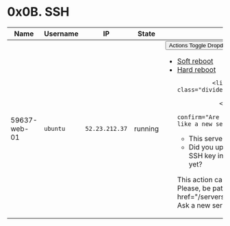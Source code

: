 # 0x0B. SSH

<table class="table table-striped">
  <thead>
    <tr>
      <th>Name</th>
      <th>Username</th>
      <th>IP</th>
      <th>State</th>
      <th></th>
    </tr>
  </thead>

  <tbody>
      <tr>
        <td>59637-web-01</td>
        <td><code>ubuntu</code></td>
        <td><code>52.23.212.37</code></td>
        <td>running</td>
        <td>
          <div class="btn-group">
            <button type="button" class="btn btn-sm btn-default dropdown-toggle" data-toggle="dropdown">
              Actions
              <span class="caret"></span>
              <span class="sr-only">Toggle Dropdown</span>
            </button>
            <ul class="dropdown-menu dropdown-menu-right">
                <li><a data-confirm="Are you sure to reboot 59637-web-01?" href="/servers/9390/soft_reboot">Soft reboot</a></li>
                  <li><a data-confirm="Are you sure to hard reboot 59637-web-01?" href="/servers/9390/hard_reboot">Hard reboot</a></li>

              <li role="separator" class="divider"></li>

                <li>
                  <a data-confirm="Are you sure you'd like a new server?
- This server will be destroyed
- Did you update your public SSH key in your user profile yet?

This action can take time...
Please, be patient..." href="/servers/9390/ask_new">
                    Ask a new server
</a>                </li>
            </ul>
          </div>
        </td>
      </tr>
    
  </tbody>
</table>
